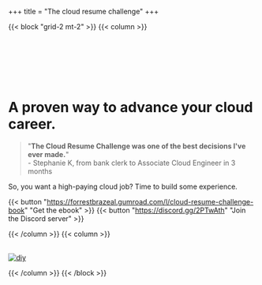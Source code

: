+++
title = "The cloud resume challenge"
+++

{{< block "grid-2 mt-2" >}}
{{< column >}}

<br>
<br>
<br>
<br>
<br>

# A proven way to advance your cloud career.

> "**The Cloud Resume Challenge was one of the best decisions I've ever made.**"<br>- Stephanie K, from bank clerk to Associate Cloud Engineer in 3 months

So, you want a high-paying cloud job? Time to build some experience. 

{{< button "https://forrestbrazeal.gumroad.com/l/cloud-resume-challenge-book" "Get the ebook" >}} {{< button "https://discord.gg/2PTwAth" "Join the Discord server" >}}

{{< /column >}}
{{< column >}}
<br>
<br>

[![diy](/images/book.png)](https://forrestbrazeal.gumroad.com/l/cloud-resume-challenge-book)

{{< /column >}}
{{< /block >}}
